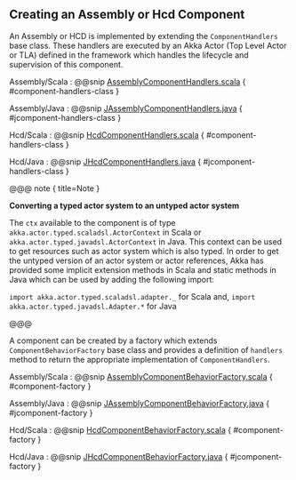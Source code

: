 ## Creating an Assembly or Hcd Component

An Assembly or HCD is implemented by extending the `ComponentHandlers` base class. These handlers are executed by an Akka Actor (Top Level Actor or TLA)
defined in the framework which handles the lifecycle and supervision of this component.

Assembly/Scala
:   @@snip [AssemblyComponentHandlers.scala](../../../../examples/src/main/scala/csw/framework/components/assembly/AssemblyComponentHandlers.scala) { #component-handlers-class }

Assembly/Java
:   @@snip [JAssemblyComponentHandlers.java](../../../../examples/src/main/java/csw/framework/components/assembly/JAssemblyComponentHandlers.java) { #jcomponent-handlers-class }

Hcd/Scala
:   @@snip [HcdComponentHandlers.scala](../../../../examples/src/main/scala/csw/framework/components/hcd/HcdComponentHandlers.scala) { #component-handlers-class }

Hcd/Java
:   @@snip [JHcdComponentHandlers.java](../../../../examples/src/main/java/csw/framework/components/hcd/JHcdComponentHandlers.java) { #jcomponent-handlers-class }

@@@ note { title=Note }

**Converting a typed actor system to an untyped actor system** 

The `ctx` available to the component is of type `akka.actor.typed.scaladsl.ActorContext` in Scala or `akka.actor.typed.javadsl.ActorContext` 
in Java. This context can be used to get resources such as actor system which is also typed. In order to get the untyped 
version of an actor system or actor references, Akka has  provided some implicit extension methods in Scala and static
methods in Java which can be used by adding the following import: 

`import akka.actor.typed.scaladsl.adapter._`  for Scala and,
`import akka.actor.typed.javadsl.Adapter.*` for Java

@@@

A component can be created by a factory which extends `ComponentBehaviorFactory` base class and provides a definition of `handlers` method to return the appropriate implementation of `ComponentHandlers`.

Assembly/Scala
:   @@snip [AssemblyComponentBehaviorFactory.scala](../../../../examples/src/main/scala/csw/framework/components/assembly/AssemblyComponentBehaviorFactory.scala) { #component-factory }

Assembly/Java
:   @@snip [JAssemblyComponentBehaviorFactory.java](../../../../examples/src/main/java/csw/framework/components/assembly/JAssemblyComponentBehaviorFactory.java) { #jcomponent-factory }

Hcd/Scala
:   @@snip [HcdComponentBehaviorFactory.scala](../../../../examples/src/main/scala/csw/framework/components/hcd/HcdComponentBehaviorFactory.scala) { #component-factory }

Hcd/Java
:   @@snip [JHcdComponentBehaviorFactory.java](../../../../examples/src/main/java/csw/framework/components/hcd/JHcdComponentBehaviorFactory.java) { #jcomponent-factory }